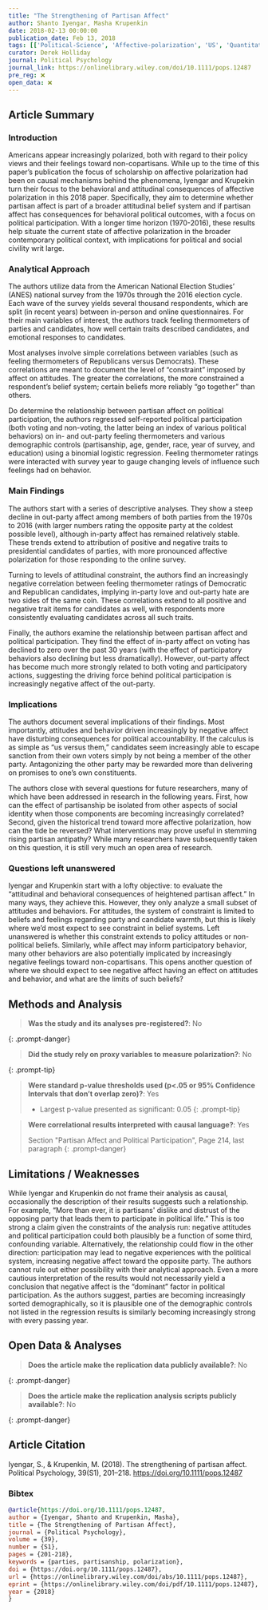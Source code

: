 ```yaml
---
title: "The Strengthening of Partisan Affect"
author: Shanto Iyengar, Masha Krupenkin
date: 2018-02-13 00:00:00
publication_date: Feb 13, 2018
tags: [['Political-Science', 'Affective-polarization', 'US', 'Quantitative', 'Descriptive', 'ANES']]
curator: Derek Holliday
journal: Political Psychology
journal_link: https://onlinelibrary.wiley.com/doi/10.1111/pops.12487
pre_reg: ❌
open_data: ❌
---
```


## Article Summary

### Introduction ###
Americans appear increasingly polarized, both with regard to their policy views and their feelings toward non-copartisans. While up to the time of this paper’s publication the focus of scholarship on affective polarization had been on causal mechanisms behind the phenomena, Iyengar and Krupekin turn their focus to the behavioral and attitudinal consequences of affective polarization in this 2018 paper. Specifically, they aim to determine whether partisan affect is part of a broader attitudinal belief system and if partisan affect has consequences for behavioral political outcomes, with a focus on political participation. With a longer time horizon (1970-2016), these results help situate the current state of affective polarization in the broader contemporary political context, with implications for political and social civility writ large.

### Analytical Approach ###
The authors utilize data from the American National Election Studies’ (ANES) national survey from the 1970s through the 2016 election cycle. Each wave of the survey yields several thousand respondents, which are split (in recent years) between in-person and online questionnaires. For their main variables of interest, the authors track feeling thermometers of parties and candidates, how well certain traits described candidates, and emotional responses to candidates.

Most analyses involve simple correlations between variables (such as feeling thermometers of Republicans versus Democrats). These correlations are meant to document the level of “constraint” imposed by affect on attitudes. The greater the correlations, the more constrained a respondent’s belief system; certain beliefs more reliably “go together” than others.

Do determine the relationship between partisan affect on political participation, the authors regressed self-reported political participation (both voting and non-voting, the latter being an index of various political behaviors) on in- and out-party feeling thermometers  and various demographic controls (partisanship, age, gender, race, year of survey, and education) using a binomial logistic regression. Feeling thermometer ratings were interacted with survey year to gauge changing levels of influence such feelings had on behavior.

### Main Findings ###
The authors start with a series of descriptive analyses. They show a steep decline in out-party affect among members of both parties from the 1970s to 2016 (with larger numbers rating the opposite party at the coldest possible level), although in-party affect has remained relatively stable. These trends extend to attribution of positive and negative traits to presidential candidates of parties, with more pronounced affective polarization for those responding to the online survey.

Turning to levels of attitudinal constraint, the authors find an increasingly negative correlation between feeling thermometer ratings of Democratic and Republican candidates, implying in-party love and out-party hate are two sides of the same coin. These correlations extend to all positive and negative trait items for candidates as well, with respondents more consistently evaluating candidates across all such traits.

Finally, the authors examine the relationship between partisan affect and political participation. They find the effect of in-party affect on voting has declined to zero over the past 30 years (with the effect of participatory behaviors also declining but less dramatically). However, out-party affect has become much more strongly related to both voting and participatory actions, suggesting the driving force behind political participation is increasingly negative affect of the out-party.

### Implications ###
The authors document several implications of their findings. Most importantly, attitudes and behavior driven increasingly by negative affect have disturbing consequences for political accountability. If the calculus is as simple as “us versus them,” candidates seem increasingly able to escape sanction from their own voters simply by not being a member of the other party. Antagonizing the other party may be rewarded more than delivering on promises to one’s own constituents.

The authors close with several questions for future researchers, many of which have been addressed in research in the following years. First, how can the effect of partisanship be isolated from other aspects of social identity when those components are becoming increasingly correlated? Second, given the historical trend toward more affective polarization, how can the tide be reversed? What interventions may prove useful in stemming rising partisan antipathy? While many researchers have subsequently taken on this question, it is still very much an open area of research.

### Questions left unanswered ###
Iyengar and Krupenkin start with a lofty objective: to evaluate the “attitudinal and behavioral consequences of heightened partisan affect.” In many ways, they achieve this. However, they only analyze a small subset of attitudes and behaviors. For attitudes, the system of constraint is limited to beliefs and feelings regarding party and candidate warmth, but this is likely where we’d most expect to see constraint in belief systems. Left unanswered is whether this constraint extends to policy attitudes or non-political beliefs. Similarly, while affect may inform participatory behavior, many other behaviors are also potentially implicated by increasingly negative feelings toward non-copartisans. This opens another question of where we should expect to see negative affect having an effect on attitudes and behavior, and what are the limits of such beliefs?


## Methods and Analysis

> **Was the study and its analyses pre-registered?**: No
> 
{: .prompt-danger}

> **Did the study rely on proxy variables to measure polarization?**: No
> 
> 
> 
{: .prompt-tip}


> **Were standard p-value thresholds used (p<.05 or 95% Confidence Intervals that don’t overlap zero)?**: Yes
> 
> - Largest p-value presented as significant: 0.05
{: .prompt-tip}

> **Were correlational results interpreted with causal language?**: Yes
> 
>
> Section "Partisan Affect and Political Participation", Page 214, last paragraph
{: .prompt-danger}

## Limitations / Weaknesses

While Iyengar and Krupenkin do not frame their analysis as causal, occasionally the description of their results suggests such a relationship. For example, “More than ever, it is partisans' dislike and distrust of the opposing party that leads them to participate in political life.” This is too strong a claim given the constraints of the analysis run: negative attitudes and political participation could both plausibly be a function of some third, confounding variable. Alternatively, the relationship could flow in the other direction: participation may lead to negative experiences with the political system, increasing negative affect toward the opposite party. The authors cannot rule out either possibility with their analytical approach.  Even a more cautious interpretation of the results would not necessarily yield a conclusion that negative affect is the “dominant” factor in political participation. As the authors suggest, parties are becoming increasingly sorted demographically, so it is plausible one of the demographic controls not listed in the regression results is similarly becoming increasingly strong with every passing year.

## Open Data & Analyses

> **Does the article make the replication data publicly available?**: No
> 
{: .prompt-danger}

> **Does the article make the replication analysis scripts publicly available?**: No
> 
{: .prompt-danger}



## Article Citation

Iyengar, S., &amp; Krupenkin, M. (2018). The strengthening of partisan affect. Political Psychology, 39(S1), 201–218. https://doi.org/10.1111/pops.12487

### Bibtex

```bibtex
@article{https://doi.org/10.1111/pops.12487,
author = {Iyengar, Shanto and Krupenkin, Masha},
title = {The Strengthening of Partisan Affect},
journal = {Political Psychology},
volume = {39},
number = {S1},
pages = {201-218},
keywords = {parties, partisanship, polarization},
doi = {https://doi.org/10.1111/pops.12487},
url = {https://onlinelibrary.wiley.com/doi/abs/10.1111/pops.12487},
eprint = {https://onlinelibrary.wiley.com/doi/pdf/10.1111/pops.12487},
year = {2018}
}

```

